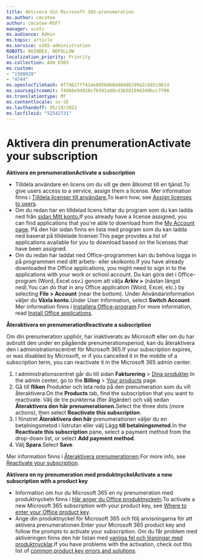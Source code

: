 ```yaml
---
title: Aktivera din Microsoft 365-prenumeration
ms.author: cmcatee
author: cmcatee-MSFT
manager: scotv
ms.audience: Admin
ms.topic: article
ms.service: o365-administration
ROBOTS: NOINDEX, NOFOLLOW
localization_priority: Priority
ms.collection: Adm_O365
ms.custom:
- "1500028"
- "4744"
ms.openlocfilehash: 0f74627ff414e8050d60d40dd6299a2cb02c981d
ms.sourcegitcommit: f4866e94918c7b591ad0cd3b58169d340bcc7f00
ms.translationtype: MT
ms.contentlocale: sv-SE
ms.lasthandoff: 05/19/2021
ms.locfileid: "52542731"
---
```

# <a name="activate-your-subscription"></a><span data-ttu-id="c90b5-102">Aktivera din prenumeration</span><span class="sxs-lookup"><span data-stu-id="c90b5-102">Activate your subscription</span></span>

<span data-ttu-id="c90b5-103">**Aktivera en prenumeration**</span><span class="sxs-lookup"><span data-stu-id="c90b5-103">**Activate a subscription**</span></span>

- <span data-ttu-id="c90b5-104">Tilldela användare en licens om du vill ge dem åtkomst till en tjänst.</span><span class="sxs-lookup"><span data-stu-id="c90b5-104">To give users access to a service, assign them a license.</span></span> <span data-ttu-id="c90b5-105">Mer information finns i [Tilldela licenser till användare.](/microsoft-365/admin/manage/assign-licenses-to-users)</span><span class="sxs-lookup"><span data-stu-id="c90b5-105">To learn how, see [Assign licenses to users](/microsoft-365/admin/manage/assign-licenses-to-users).</span></span>
- <span data-ttu-id="c90b5-106">Om du redan har en tilldelad licens hittar du program som du kan ladda ned från [sidan Mitt konto.](https://portal.office.com/account/#installs)</span><span class="sxs-lookup"><span data-stu-id="c90b5-106">If you already have a license assigned, you can find applications that you're able to download from the [My Account page](https://portal.office.com/account/#installs).</span></span> <span data-ttu-id="c90b5-107">På den här sidan finns en lista med program som du kan ladda ned baserat på tilldelade licenser.</span><span class="sxs-lookup"><span data-stu-id="c90b5-107">This page provides a list of applications available for you to download based on the licenses that have been assigned.</span></span>
- <span data-ttu-id="c90b5-108">Om du redan har laddat ned Office-programmen kan du behöva logga in på programmen med ditt arbets- eller skolkonto.</span><span class="sxs-lookup"><span data-stu-id="c90b5-108">If you have already downloaded the Office applications, you might need to sign in to the applications with your work or school account.</span></span> <span data-ttu-id="c90b5-109">Du kan göra det i Office-program (Word, Excel osv.) genom att välja **Arkiv >** (nästan längst ned).</span><span class="sxs-lookup"><span data-stu-id="c90b5-109">You can do that in any Office application (Word, Excel, etc.) by selecting **File > Account** (near the bottom).</span></span> <span data-ttu-id="c90b5-110">Under Användarinformation väljer du **Växla konto.**</span><span class="sxs-lookup"><span data-stu-id="c90b5-110">Under User Information, select **Switch Account**.</span></span> <span data-ttu-id="c90b5-111">Mer information finns i [Installera Office-program](/microsoft-365/admin/setup/install-applications).</span><span class="sxs-lookup"><span data-stu-id="c90b5-111">For more information, read [Install Office applications](/microsoft-365/admin/setup/install-applications).</span></span>

<span data-ttu-id="c90b5-112">**Återaktivera en prenumeration**</span><span class="sxs-lookup"><span data-stu-id="c90b5-112">**Reactivate a subscription**</span></span>

<span data-ttu-id="c90b5-113">Om din prenumeration upphör, har inaktiverats av Microsoft eller om du har avbrutit den under en pågående prenumerationsperiod, kan du återaktivera den i administrationscentret för Microsoft 365.</span><span class="sxs-lookup"><span data-stu-id="c90b5-113">If your subscription expires, or was disabled by Microsoft, or if you cancelled it in the middle of a subscription term, you can reactivate it in the Microsoft 365 admin center.</span></span>

1. <span data-ttu-id="c90b5-114">I administrationscentret går du till sidan **Fakturering** > [Dina produkter](https://go.microsoft.com/fwlink/p/?linkid=842054).</span><span class="sxs-lookup"><span data-stu-id="c90b5-114">In the admin center, go to the **Billing** > [Your products](https://go.microsoft.com/fwlink/p/?linkid=842054) page.</span></span>
2. <span data-ttu-id="c90b5-115">Gå till **fliken** Produkter och leta reda på den prenumeration som du vill återaktivera.</span><span class="sxs-lookup"><span data-stu-id="c90b5-115">On the **Products** tab, find the subscription that you want to reactivate.</span></span> <span data-ttu-id="c90b5-116">Välj de tre punkterna (fler åtgärder) och välj sedan **Återaktivera den här prenumerationen.**</span><span class="sxs-lookup"><span data-stu-id="c90b5-116">Select the three dots (more actions), then select **Reactivate this subscription**.</span></span>
3. <span data-ttu-id="c90b5-117">I fönstret **Återaktivera den här** prenumerationen väljer du en betalningsmetod i listrutan eller välj Lägg **till betalningsmetod.**</span><span class="sxs-lookup"><span data-stu-id="c90b5-117">In the **Reactivate this subscription** pane, select a payment method from the drop-down list, or select **Add payment method**.</span></span>
4. <span data-ttu-id="c90b5-118">Välj **Spara**.</span><span class="sxs-lookup"><span data-stu-id="c90b5-118">Select **Save**.</span></span>

<span data-ttu-id="c90b5-119">Mer information finns i [Återaktivera prenumerationen](/microsoft-365/commerce/subscriptions/reactivate-your-subscription).</span><span class="sxs-lookup"><span data-stu-id="c90b5-119">For more info, see [Reactivate your subscription](/microsoft-365/commerce/subscriptions/reactivate-your-subscription).</span></span>

<span data-ttu-id="c90b5-120">**Aktivera en ny prenumeration med produktnyckel**</span><span class="sxs-lookup"><span data-stu-id="c90b5-120">**Activate a new subscription with a product key**</span></span>

- <span data-ttu-id="c90b5-121">Information om hur du Microsoft 365 en ny prenumeration med produktnyckeln finns i [Här anger du Office produktnyckeln](https://support.office.com/article/where-to-enter-your-office-product-key-0a82e5ae-739e-4b92-a6f4-2ec780c185db).</span><span class="sxs-lookup"><span data-stu-id="c90b5-121">To activate a new Microsoft 365 subscription with your product key, see [Where to enter your Office product key](https://support.office.com/article/where-to-enter-your-office-product-key-0a82e5ae-739e-4b92-a6f4-2ec780c185db).</span></span>
- <span data-ttu-id="c90b5-122">Ange din produktnyckel för Microsoft 365 och följ anvisningarna för att aktivera prenumerationen.</span><span class="sxs-lookup"><span data-stu-id="c90b5-122">Enter your Microsoft 365 product key and follow the prompts to activate your subscription.</span></span> <span data-ttu-id="c90b5-123">Om du får problem med aktiveringen finns den här listan med [vanliga fel och lösningar med produktnycklar](/microsoft-365/commerce/product-key-errors-and-solutions).</span><span class="sxs-lookup"><span data-stu-id="c90b5-123">If you have problems with the activation, check out this list of [common product key errors and solutions](/microsoft-365/commerce/product-key-errors-and-solutions).</span></span>